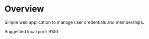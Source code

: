 # Overview

Simple web application to manage user credentials and memberships.

Suggested local port: 9100